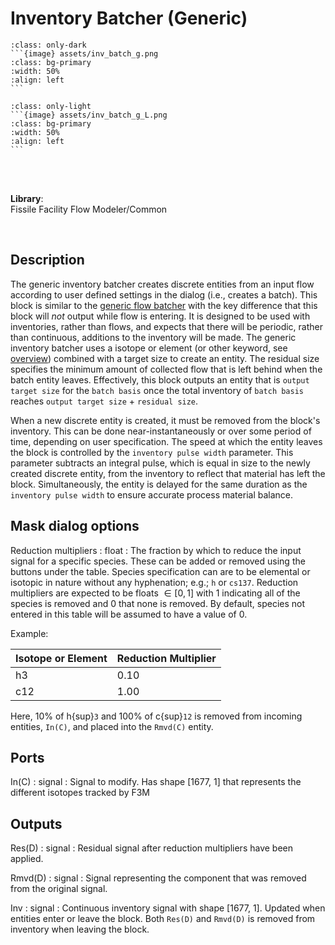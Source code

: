 # Inventory Batcher (Generic)
````{compound}
:class: only-dark
```{image} assets/inv_batch_g.png
:class: bg-primary
:width: 50%
:align: left
```
````

````{compound}
:class: only-light
```{image} assets/inv_batch_g_L.png
:class: bg-primary
:width: 50%
:align: left
```
````

<br>
<br>

**Library**:
<br>
Fissile Facility Flow Modeler/Common


<br clear="left"/>

## Description
The generic inventory batcher creates discrete entities from an input flow according to user defined settings in the dialog (i.e., creates a batch). This block is similar to the [generic flow batcher](./batch_G.md) with the key difference that this block will *not* output while flow is entering. It is designed to be used with inventories, rather than flows, and expects that there will be periodic, rather than continuous, additions to the inventory will be made. The generic inventory batcher uses a isotope or element (or other keyword, see [overview](../overview.md)) combined with a target size to create an entity. The residual size specifies the minimum amount of collected flow that is left behind when the batch entity leaves. Effectively, this block outputs an entity that is `output target size` for the `batch basis` once the total inventory of `batch basis` reaches `output target size` + `residual size`. 

When a new discrete entity is created, it must be removed from the block's inventory. This can be done near-instantaneously or over some period of time, depending on user specification. The speed at which the entity leaves the block is controlled by the `inventory pulse width` parameter. This parameter subtracts an integral pulse, which is equal in size to the newly created discrete entity, from the inventory to reflect that material has left the block. Simultaneously, the entity is delayed for the same duration as the `inventory pulse width` to ensure accurate process material balance.



 ## Mask dialog options 
Reduction multipliers : float
: The fraction by which to reduce the input signal for a specific species. These can be added or removed using the buttons under the table. Species specification can are to be elemental or isotopic in nature without any hyphenation; e.g.; `h` or `cs137`. Reduction multipliers are expected to be floats $\in[0,1]$ with 1 indicating all of the species is removed and 0 that none is removed. By default, species not entered in this table will be assumed to have a value of 0. 


 Example:

| Isotope or Element | Reduction Multiplier |
| --- | --- |
| h3 | 0.10 |
| c12 | 1.00 |

Here, 10% of h{sup}`3` and 100% of c{sup}`12` is removed from incoming entities, `In(C)`, and placed into the `Rmvd(C)` entity. 



## Ports
In\(C) : signal
: Signal to modify. Has shape [1677, 1] that represents the different isotopes tracked by F3M

## Outputs
Res(D) : signal
: Residual signal after reduction multipliers have been applied. 

Rmvd(D) : signal
: Signal representing the component that was removed from the original signal.

Inv : signal
: Continuous inventory signal with shape [1677, 1]. Updated when entities enter or leave the block. Both `Res(D)` and `Rmvd(D)` is removed from inventory when leaving the block. 
